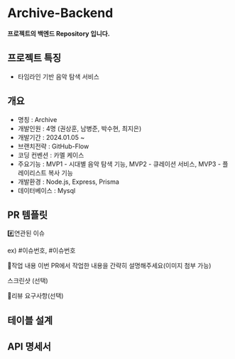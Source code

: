# Archive-Backend

**프로젝트의 백엔드 Repository 입니다.**

## 프로젝트 특징
* 타임라인 기반 음악 탐색 서비스

## 개요

* 명칭 : Archive
* 개발인원 : 4명 (권상훈, 남병준, 박수현, 최지은)
* 개발기간  : 2024.01.05 ~
* 브랜치전략 : GitHub-Flow
* 코딩 컨벤션 : 카멜 케이스
* 주요기능 : MVP1 - 시대별 음악 탐색 기능, MVP2 - 큐레이션 서비스, MVP3 - 플레이리스트 복사 기능
* 개발환경 : Node.js, Express, Prisma
* 데이터베이스 : Mysql

## PR 템플릿

#️⃣연관된 이슈

ex) #이슈번호, #이슈번호

📝작업 내용
이번 PR에서 작업한 내용을 간략히 설명해주세요(이미지 첨부 가능)

스크린샷 (선택)

💬리뷰 요구사항(선택)

## 테이블 설계

## API 명세서
